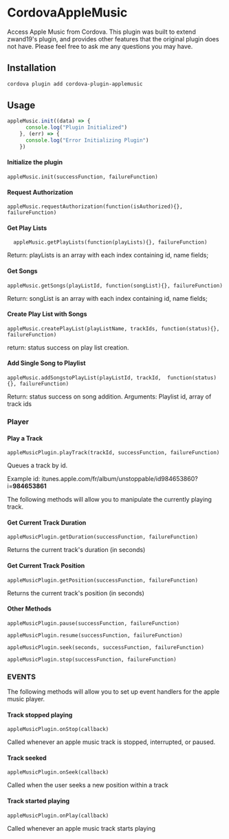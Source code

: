 # CordovaAppleMusic
Access Apple Music from Cordova. This plugin was built to extend zwand19's plugin, and provides other features that the original plugin does not have. Please feel free to ask me any questions you may have.

## Installation

```bash
cordova plugin add cordova-plugin-applemusic
```

## Usage

```js
appleMusic.init((data) => {
      console.log("Plugin Initialized")
    }, (err) => {
      console.log("Error Initializing Plugin")
    })
```

#### Initialize the plugin 
```
appleMusic.init(successFunction, failureFunction)  
```

#### Request Authorization 
```
appleMusic.requestAuthorization(function(isAuthorized){}, failureFunction) 
```

#### Get Play Lists 
```
  appleMusic.getPlayLists(function(playLists){}, failureFunction) 
```  
Return: playLists is an array with each index containing id, name fields; 
   
#### Get Songs 
```
appleMusic.getSongs(playListId, function(songList){}, failureFunction) 
```
Return: songList is an array with each index containing id, name fields; 
 
#### Create Play List with Songs
```
appleMusic.createPlayList(playListName, trackIds, function(status){}, failureFunction) 
```
return: status success on play list creation. 
   
#### Add Single Song to Playlist 
```
appleMusic.addSongstoPlayList(playListId, trackId,  function(status){}, failureFunction) 
```
Return: status success on song addition. 
Arguments: Playlist id, array of track ids 

### Player

#### Play a Track
```
appleMusicPlugin.playTrack(trackId, successFunction, failureFunction)
```
Queues a track by id.

Example id: itunes.apple.com/fr/album/unstoppable/id984653860?i=<b>984653861</b>

The following methods will allow you to manipulate the currently playing track.

#### Get Current Track Duration
```
appleMusicPlugin.getDuration(successFunction, failureFunction)
```
Returns the current track's duration (in seconds)

#### Get Current Track Position
```
appleMusicPlugin.getPosition(successFunction, failureFunction)
```
Returns the current track's position (in seconds)

#### Other Methods
```
appleMusicPlugin.pause(successFunction, failureFunction)

appleMusicPlugin.resume(successFunction, failureFunction)

appleMusicPlugin.seek(seconds, successFunction, failureFunction)

appleMusicPlugin.stop(successFunction, failureFunction)
```

### EVENTS

The following methods will allow you to set up event handlers for the apple music player.

#### Track stopped playing
```
appleMusicPlugin.onStop(callback)
```
Called whenever an apple music track is stopped, interrupted, or paused.

#### Track seeked
```
appleMusicPlugin.onSeek(callback)
```
Called when the user seeks a new position within a track

#### Track started playing
```
appleMusicPlugin.onPlay(callback)
```
Called whenever an apple music track starts playing
